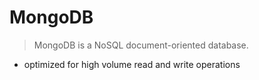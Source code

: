 # MongoDB

> MongoDB is a NoSQL document-oriented database.

- optimized for high volume read and write operations
